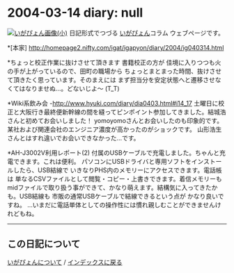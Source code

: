 2004-03-14 diary: null
=====================================================================================================
[![いがぴょん画像(小)](https://igapyon.github.io/diary/images/iga200306s.jpg "いがぴょん")](https://igapyon.github.io/diary/memo/memoigapyon.html) 日記形式でつづる [いがぴょん](https://igapyon.github.io/diary/memo/memoigapyon.html)コラム ウェブページです。

*[本家]
http://homepage2.nifty.com/igat/igapyon/diary/2004/ig040314.html

*ちょっと校正作業に抜けさせて頂きます
書籍校正の方が 佳境に入りつつも火の手が上がっているので、田町の職場から ちょっとまとまった時間、抜けさせて頂きたく思っています。そのまえには まず担当分を安定状態へと遷移させなくてはなりませぬ…。どないじよ～ (T_T)

*Wiki系飲み会
-http://www.hyuki.com/diary/dia0403.html#i14_17
土曜日に校正と大阪行き最終便新幹線の間を縫ってピンポイント参加してきました。結城浩さんと初めてお会いしました！ yomoyomoさんとお会いしたのも印象的です。某社および関連会社のエンジニア濃度が高かったのがショックです。
山形浩生さんとはすれ違いでお会いできなかった…です。

*AH-J3002V利用レポート(2)
付属のUSBケーブルで充電しました。ちゃんと充電できます。これは便利。
パソコンにUSBドライバと専用ソフトをインストールしたら、USB結線で いきなりPHS内のメモリーにアクセスできます。電話帳は 単なるCSVファイルとして閲覧・コピー・上書きできます。着信メモリーもmidファイルで取り扱う事ができて、かなり萌えます。結構気に入ってきたかも。USB結線も 市販の通常USBケーブルで結線できるという点が かなり良いですね。
…いまだに電話単体としての操作性には慣れ親しむことができませんけれどもね。



----------------------------------------------------------------------------------------------------

## この日記について
[いがぴょんについて](http://www.igapyon.jp/igapyon/diary/memo/memoigapyon.html) / [インデックスに戻る](https://igapyon.github.io/diary/idxall.html)
